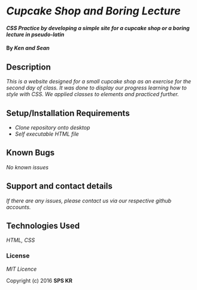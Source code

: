 # _Cupcake Shop and Boring Lecture_

#### _CSS Practice by developing a simple site for a cupcake shop or a boring lecture in pseudo-latin_

#### By _Ken and Sean_

## Description

_This is a website designed for a small cupcake shop as an exercise for the second day of class.  It was done to display our progress learning how to style with CSS. We applied classes to elements and practiced further._

## Setup/Installation Requirements

* _Clone repository onto desktop_
* _Self executable HTML file_

## Known Bugs

_No known issues_

## Support and contact details

_If there are any issues, please contact us via our respective github accounts._

## Technologies Used

_HTML, CSS_

### License

*MIT Licence*

Copyright (c) 2016 **SPS KR**
